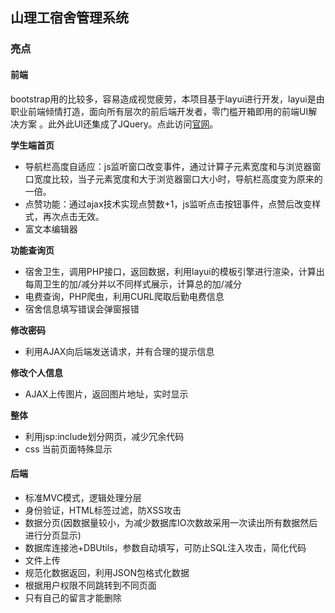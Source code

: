 ## 山理工宿舍管理系统

### 亮点

#### 前端

bootstrap用的比较多，容易造成视觉疲劳，本项目基于layui进行开发，layui是由职业前端倾情打造，面向所有层次的前后端开发者，零门槛开箱即用的前端UI解决方案 。此外此UI还集成了JQuery。点此访问[官网](https://www.layui.com/)。

**学生端首页**

+ 导航栏高度自适应：js监听窗口改变事件，通过计算子元素宽度和与浏览器窗口宽度比较，当子元素宽度和大于浏览器窗口大小时，导航栏高度变为原来的一倍。
+ 点赞功能：通过ajax技术实现点赞数+1，js监听点击按钮事件，点赞后改变样式，再次点击无效。
+ 富文本编辑器

**功能查询页**

+ 宿舍卫生，调用PHP接口，返回数据，利用layui的模板引擎进行渲染，计算出每周卫生的加/减分并以不同样式展示，计算总的加/减分
+ 电费查询，PHP爬虫，利用CURL爬取后勤电费信息
+ 宿舍信息填写错误会弹窗报错

**修改密码**

+ 利用AJAX向后端发送请求，并有合理的提示信息

**修改个人信息**

+ AJAX上传图片，返回图片地址，实时显示

**整体**

+ 利用jsp:include划分网页，减少冗余代码
+ css 当前页面特殊显示

#### 后端

+ 标准MVC模式，逻辑处理分层
+ 身份验证，HTML标签过滤，防XSS攻击
+ 数据分页(因数据量较小，为减少数据库IO次数故采用一次读出所有数据然后进行分页显示)
+ 数据库连接池+DBUtils，参数自动填写，可防止SQL注入攻击，简化代码
+ 文件上传
+ 规范化数据返回，利用JSON包格式化数据
+ 根据用户权限不同跳转到不同页面
+ 只有自己的留言才能删除
